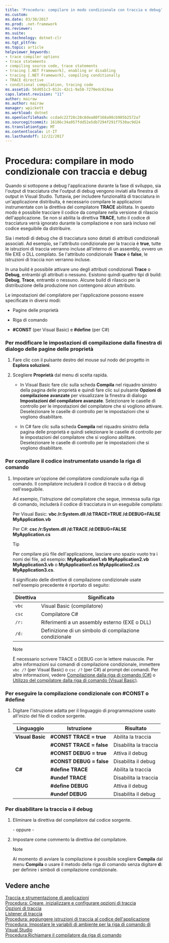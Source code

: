 ```yaml
---
title: 'Procedura: compilare in modo condizionale con traccia e debug'
ms.custom: 
ms.date: 03/30/2017
ms.prod: .net-framework
ms.reviewer: 
ms.suite: 
ms.technology: dotnet-clr
ms.tgt_pltfrm: 
ms.topic: article
helpviewer_keywords:
- trace compiler options
- trace statements
- compiling source code, trace statements
- tracing [.NET Framework], enabling or disabling
- tracing [.NET Framework], compiling conditionally
- TRACE directive
- conditional compilation, tracing code
ms.assetid: 56d051c3-012c-42c1-9a58-7270edc624aa
caps.latest.revision: "11"
author: mairaw
ms.author: mairaw
manager: wpickett
ms.workload: dotnet
ms.openlocfilehash: ccdadc22728c28c8dea80f168a98cb985b2572a7
ms.sourcegitcommit: 16186c34a957fdd52e5db7294f291f7530ac9d24
ms.translationtype: MT
ms.contentlocale: it-IT
ms.lasthandoff: 12/22/2017
---
```

# <a name="how-to-compile-conditionally-with-trace-and-debug"></a>Procedura: compilare in modo condizionale con traccia e debug
Quando si sottopone a debug l'applicazione durante la fase di sviluppo, sia l'output di tracciatura che l'output di debug vengono inviati alla finestra di output in Visual Studio. Tuttavia, per includere funzionalità di tracciatura in un'applicazione distribuita, è necessario compilare le applicazioni instrumentate con la direttiva del compilatore **TRACE** abilitata. In questo modo è possibile tracciare il codice da compilare nella versione di rilascio dell'applicazione. Se non si abilita la direttiva **TRACE**, tutto il codice di tracciatura verrà ignorato durante la compilazione e non sarà incluso nel codice eseguibile da distribuire.  
  
 Sia i metodi di debug che di tracciatura sono dotati di attributi condizionali associati. Ad esempio, se l'attributo condizionale per la traccia è **true**, tutte le istruzioni di traccia verranno incluse all'interno di un assembly, ovvero un file EXE o DLL compilato. Se l'attributo condizionale **Trace** è **false**, le istruzioni di traccia non verranno incluse.  
  
 In una build è possibile attivare uno degli attributi condizionali **Trace** o **Debug**, entrambi gli attributi o nessuno. Esistono quindi quattro tipi di build: **Debug**, **Trace**, entrambi o nessuno. Alcune build di rilascio per la distribuzione della produzione non contengono alcun attributo.  
  
 Le impostazioni del compilatore per l'applicazione possono essere specificate in diversi modi:  
  
-   Pagine delle proprietà  
  
-   Riga di comando  
  
-   **#CONST** (per Visual Basic) e **#define** (per C#)  
  
### <a name="to-change-compile-settings-from-the-property-pages-dialog-box"></a>Per modificare le impostazioni di compilazione dalla finestra di dialogo delle pagine delle proprietà  
  
1.  Fare clic con il pulsante destro del mouse sul nodo del progetto in **Esplora soluzioni**.  
  
2.  Scegliere **Proprietà** dal menu di scelta rapida.  
  
    -   In Visual Basic fare clic sulla scheda **Compila** nel riquadro sinistro della pagina delle proprietà e quindi fare clic sul pulsante **Opzioni di compilazione avanzate** per visualizzare la finestra di dialogo **Impostazioni del compilatore avanzate**. Selezionare le caselle di controllo per le impostazioni del compilatore che si vogliono attivare. Deselezionare le caselle di controllo per le impostazioni che si vogliono disabilitare.  
  
    -   In C# fare clic sulla scheda **Compila** nel riquadro sinistro della pagina delle proprietà e quindi selezionare le caselle di controllo per le impostazioni del compilatore che si vogliono abilitare. Deselezionare le caselle di controllo per le impostazioni che si vogliono disabilitare.  
  
### <a name="to-compile-instrumented-code-using-the-command-line"></a>Per compilare il codice instrumentato usando la riga di comando  
  
1.  Impostare un'opzione del compilatore condizionale sulla riga di comando. Il compilatore includerà il codice di traccia o di debug nell'eseguibile.  
  
     Ad esempio, l'istruzione del compilatore che segue, immessa sulla riga di comando, includerà il codice di tracciatura in un eseguibile compilato:  
  
     Per Visual Basic: **vbc /r:System.dll /d:TRACE=TRUE /d:DEBUG=FALSE MyApplication.vb**  
  
     Per C#: **csc /r:System.dll /d:TRACE /d:DEBUG=FALSE MyApplication.cs**  
  
    > [!TIP]
    >  Per compilare più file dell'applicazione, lasciare uno spazio vuoto tra i nomi dei file, ad esempio: **MyApplication1.vb MyApplication2.vb MyApplication3.vb** o **MyApplication1.cs MyApplication2.cs MyApplication3.cs**.  
  
     Il significato delle direttive di compilazione condizionale usate nell'esempio precedente è riportato di seguito:  
  
    |Direttiva|Significato|  
    |---------------|-------------|  
    |`vbc`|Visual Basic (compilatore)|  
    |`csc`|Compilatore C#|  
    |`/r:`|Riferimenti a un assembly esterno (EXE o DLL)|  
    |`/d:`|Definizione di un simbolo di compilazione condizionale|  
  
    > [!NOTE]
    >  È necessario scrivere TRACE o DEBUG con le lettere maiuscole. Per altre informazioni sui comandi di compilazione condizionale, immettere `vbc /?` (per Visual Basic) o `csc /?` (per C#) al prompt dei comandi. Per altre informazioni, vedere [Compilazione dalla riga di comando (C#)](~/docs/csharp/language-reference/compiler-options/how-to-set-environment-variables-for-the-visual-studio-command-line.md) o [Utilizzo del compilatore dalla riga di comando (Visual Basic)](~/docs/visual-basic/reference/command-line-compiler/how-to-invoke-the-command-line-compiler.md).  
  
### <a name="to-perform-conditional-compilation-using-const-or-define"></a>Per eseguire la compilazione condizionale con #CONST o #define  
  
1.  Digitare l'istruzione adatta per il linguaggio di programmazione usato all'inizio del file di codice sorgente.  
  
    |Linguaggio|Istruzione|Risultato|  
    |--------------|---------------|------------|  
    |**Visual Basic**|**#CONST TRACE = true**|Abilita la traccia|  
    ||**#CONST TRACE = false**|Disabilita la traccia|  
    ||**#CONST DEBUG = true**|Attiva il debug|  
    ||**#CONST DEBUG = false**|Disabilita il debug|  
    |**C#**|**#define TRACE**|Abilita la traccia|  
    ||**#undef TRACE**|Disabilita la traccia|  
    ||**#define DEBUG**|Attiva il debug|  
    ||**#undef DEBUG**|Disabilita il debug|  
  
### <a name="to-disable-tracing-or-debugging"></a>Per disabilitare la traccia o il debug  
  
1.  Eliminare la direttiva del compilatore dal codice sorgente.  
  
     \- oppure -  
  
2.  Impostare come commento la direttiva del compilatore.  
  
    > [!NOTE]
    >  Al momento di avviare la compilazione è possibile scegliere **Compila** dal menu **Compila** o usare il metodo della riga di comando senza digitare **d:** per definire i simboli di compilazione condizionale.  
  
## <a name="see-also"></a>Vedere anche  
 [Traccia e strumentazione di applicazioni](../../../docs/framework/debug-trace-profile/tracing-and-instrumenting-applications.md)  
 [Procedura: Creare, inizializzare e configurare opzioni di traccia](../../../docs/framework/debug-trace-profile/how-to-create-initialize-and-configure-trace-switches.md)  
 [Opzioni di traccia](../../../docs/framework/debug-trace-profile/trace-switches.md)  
 [Listener di traccia](../../../docs/framework/debug-trace-profile/trace-listeners.md)  
 [Procedura: aggiungere istruzioni di traccia al codice dell'applicazione](../../../docs/framework/debug-trace-profile/how-to-add-trace-statements-to-application-code.md)  
 [Procedura: Impostare le variabili di ambiente per la riga di comando di Visual Studio](~/docs/csharp/language-reference/compiler-options/how-to-set-environment-variables-for-the-visual-studio-command-line.md)  
 [Procedura:Richiamare il compilatore da riga di comando](~/docs/visual-basic/reference/command-line-compiler/how-to-invoke-the-command-line-compiler.md)
